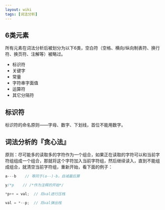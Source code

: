 ```yaml
---
layout: wiki
tags: [词法分析]
---
```


## 6类元素

所有元素在词法分析后被划分为以下6类，空白符（空格、横向/纵向制表符、换行符、换页符、注解等）被略过。

* 标识符
* 关键字
* 常量
* 字符串字面值
* 运算符
* 其它分隔符


## 标识符

标识符的命名原则——字母、数字、下划线，首位不能用数字。


## 词法分析的『贪心法』

原则：尽可能多的读取多的字符作为一个组合，如果正在读取的字符可以和当前字符组组成一个组合，那就将这个字符加入当前字符组，然后继续读入，直到不能组成组合，就清空当前字符组，重新开始，看下面的例子：

```c
a---b    // 等同于(a--)-b，自减最后算

y/*p    // /*作为注释的开始*/

*p++ = val;  // 将val进行压栈

val = *--p;  // 将val弹出栈
```

